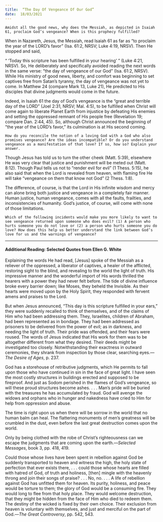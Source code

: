 ```yaml
---
title:  “The Day Of Vengeance Of Our God” 
date:  18/03/2021
---
```


`Amidst all the good news, why does the Messiah, as depicted in Isaiah 61, proclaim God’s vengeance? When is this prophecy fulfilled?`

When in Nazareth, Jesus, the Messiah, read Isaiah 61 as far as “to proclaim the year of the LORD’s favor” (Isa. 61:2, NRSV; Luke 4:19, NRSV). Then He stopped and said,

“ ‘Today this scripture has been fulfilled in your hearing’ ” (Luke 4:21, NRSV). So, He deliberately and specifically avoided reading the next words in the same verse: “the day of vengeance of our God” (Isa. 61:2, NRSV). While His ministry of good news, liberty, and comfort was beginning to set captives free from Satan’s tyranny, the day of vengeance was not yet to come. In Matthew 24 (compare Mark 13, Luke 21), He predicted to His disciples that divine judgments would come in the future.

Indeed, in Isaiah 61 the day of God’s vengeance is the “great and terrible day of the LORD” (Joel 2:31, NRSV; Mal. 4:5), to be fulfilled when Christ will come again to liberate Planet Earth from injustice by defeating His enemies and setting the oppressed remnant of His people free (Revelation 19; compare Dan. 2:44, 45). So, although Christ announced the beginning of “the year of the LORD’s favor,” its culmination is at His second coming.

`How do you reconcile the notion of a loving God with a God who also promises vengeance? Are the ideas incompatible? Or do you understand vengeance as a manifestation of that love? If so, how so? Explain your answer.`

Though Jesus has told us to turn the other cheek (Matt. 5:39), elsewhere He was very clear that justice and punishment will be meted out (Matt. 8:12). Though Paul tells us not to “render evil for evil” (1 Thess. 5:15), he also said that when the Lord is revealed from heaven, with flaming fire He will take “vengeance on them that know not God” (2 Thess. 1:8).

The difference, of course, is that the Lord in His infinite wisdom and mercy can alone bring both justice and vengeance in a completely fair manner. Human justice, human vengeance, comes with all the faults, frailties, and inconsistencies of humanity. God’s justice, of course, will come with none of those limitations.

`Which of the following incidents would make you more likely to want to see vengeance returned upon someone who does evil? (1) A person who hurts someone you do not love or (2) a person who hurts someone you do love? How does this help us better understand the link between God’s love for us and the warnings of vengeance?`

---

#### Additional Reading: Selected Quotes from Ellen G. White

Explaining the words He had read, [Jesus] spoke of the Messiah as a reliever of the oppressed, a liberator of captives, a healer of the afflicted, restoring sight to the blind, and revealing to the world the light of truth. His impressive manner and the wonderful import of His words thrilled the hearers with a power they had never felt before. The tide of divine influence broke every barrier down; like Moses, they beheld the Invisible. As their hearts were moved upon by the Holy Spirit, they responded with fervent amens and praises to the Lord.

But when Jesus announced, “This day is this scripture fulfilled in your ears,” they were suddenly recalled to think of themselves, and of the claims of Him who had been addressing them. They, Israelites, children of Abraham, had been represented as in bondage. They had been addressed as prisoners to be delivered from the power of evil; as in darkness, and needing the light of truth. Their pride was offended, and their fears were roused. The words of Jesus indicated that His work for them was to be altogether different from what they desired. Their deeds might be investigated too closely. Notwithstanding their exactness in outward ceremonies, they shrank from inspection by those clear, searching eyes.—_The Desire of Ages_, p. 237.

God has a storehouse of retributive judgments, which He permits to fall upon those who have continued in sin in the face of great light. I have seen the most costly structures in buildings erected and supposed to be fireproof. And just as Sodom perished in the flames of God’s vengeance, so will these proud structures become ashes. . . . Man’s pride will be buried with the treasures he has accumulated by fraud. God will avenge the widows and orphans who in hunger and nakedness have cried to Him for help from oppression and abuse.

The time is right upon us when there will be sorrow in the world that no human balm can heal. The flattering monuments of men’s greatness will be crumbled in the dust, even before the last great destruction comes upon the world.

Only by being clothed with the robe of Christ’s righteousness can we escape the judgments that are coming upon the earth.—_Selected Messages_, book 3, pp. 418, 419.

Could those whose lives have been spent in rebellion against God be suddenly transported to heaven and witness the high, the holy state of perfection that ever exists there, . . . could those whose hearts are filled with hatred of God, of truth and holiness, [then] mingle with the heavenly throng and join their songs of praise? . . . No, no. . . . A life of rebellion against God has unfitted them for heaven. Its purity, holiness, and peace would be torture to them; the glory of God would be a consuming fire. They would long to flee from that holy place. They would welcome destruction, that they might be hidden from the face of Him who died to redeem them. The destiny of the wicked is fixed by their own choice. Their exclusion from heaven is voluntary with themselves, and just and merciful on the part of God.—_The Great Controversy_, pp. 542, 543.